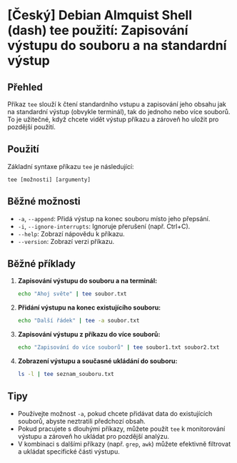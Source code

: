 # [Český] Debian Almquist Shell (dash) tee použití: Zapisování výstupu do souboru a na standardní výstup

## Přehled
Příkaz `tee` slouží k čtení standardního vstupu a zapisování jeho obsahu jak na standardní výstup (obvykle terminál), tak do jednoho nebo více souborů. To je užitečné, když chcete vidět výstup příkazu a zároveň ho uložit pro pozdější použití.

## Použití
Základní syntaxe příkazu `tee` je následující:

```
tee [možnosti] [argumenty]
```

## Běžné možnosti
- `-a`, `--append`: Přidá výstup na konec souboru místo jeho přepsání.
- `-i`, `--ignore-interrupts`: Ignoruje přerušení (např. Ctrl+C).
- `--help`: Zobrazí nápovědu k příkazu.
- `--version`: Zobrazí verzi příkazu.

## Běžné příklady
1. **Zapisování výstupu do souboru a na terminál:**
   ```bash
   echo "Ahoj světe" | tee soubor.txt
   ```

2. **Přidání výstupu na konec existujícího souboru:**
   ```bash
   echo "Další řádek" | tee -a soubor.txt
   ```

3. **Zapisování výstupu z příkazu do více souborů:**
   ```bash
   echo "Zapisování do více souborů" | tee soubor1.txt soubor2.txt
   ```

4. **Zobrazení výstupu a současné ukládání do souboru:**
   ```bash
   ls -l | tee seznam_souboru.txt
   ```

## Tipy
- Používejte možnost `-a`, pokud chcete přidávat data do existujících souborů, abyste neztratili předchozí obsah.
- Pokud pracujete s dlouhými příkazy, můžete použít `tee` k monitorování výstupu a zároveň ho ukládat pro pozdější analýzu.
- V kombinaci s dalšími příkazy (např. `grep`, `awk`) můžete efektivně filtrovat a ukládat specifické části výstupu.